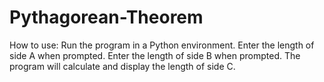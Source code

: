 # Pythagorean-Theorem
How to use:  Run the program in a Python environment. Enter the length of side A when prompted. Enter the length of side B when prompted. The program will calculate and display the length of side C.
